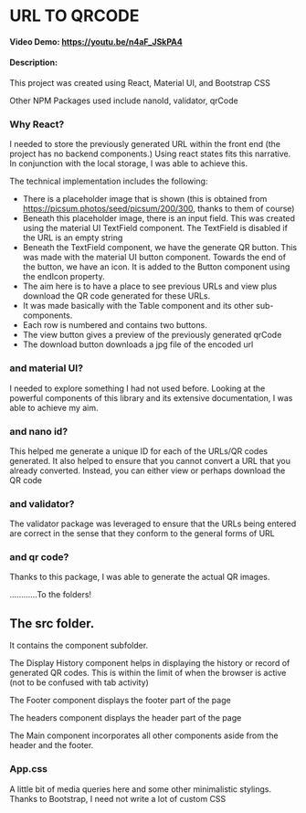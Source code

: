# URL TO QRCODE 
#### Video Demo: https://youtu.be/n4aF_JSkPA4
#### Description:

This project was created using React, Material UI, and Bootstrap CSS 

Other NPM Packages used include nanoId, validator, qrCode

### Why React?
I needed to store the previously generated URL within the front end (the project has no backend components.)
Using react states fits this narrative. In conjunction with the local storage, I was able to achieve this. 

The technical implementation includes the following:
- There is a placeholder image that is shown (this is obtained from https://picsum.photos/seed/picsum/200/300, thanks to them of course)
- Beneath this placeholder image, there is an input field. This was created using the material UI TextField component. The TextField is disabled if the URL is an empty string
- Beneath the TextField component, we have the generate QR button. This was made with the material UI button component. Towards the end of the button, we have an icon. It is added to the Button component using the endIcon property.
- The aim here is to have a place to see previous URLs and view plus download the QR code generated for these URLs.
- It was made basically with the Table component and its other sub-components.
- Each row is numbered and contains two buttons.
- The view button gives a preview of the previously generated qrCode
- The download button downloads a jpg file of the encoded url

### and material UI?
I needed to explore something I had not used before. Looking at the powerful components of this library and its extensive documentation, I was able to achieve my aim.


### and nano id?
This helped me generate a unique ID for each of the URLs/QR codes generated. It also helped to ensure that you cannot convert a URL that
you already converted. Instead, you can either view or perhaps download the QR code

### and validator?
The validator package was leveraged to ensure that the URLs being entered are correct in the sense that they conform to the general forms of URL 

### and qr code?
Thanks to this package, I was able to generate the actual QR images.

............To the folders!

## The src folder.
It contains the component subfolder.

The Display History component helps in displaying the history or record of generated QR codes. This is within the limit of when the browser is active
(not to be confused with tab activity)

The Footer component displays the footer part of the page

The headers component displays the header part of the page

The Main component incorporates all other components aside from the header and the footer.

### App.css
A little bit of media queries here and some other minimalistic stylings. Thanks to Bootstrap, I need not write a lot of custom CSS





